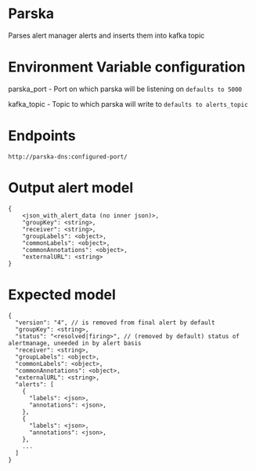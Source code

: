 # Parska
Parses alert manager alerts and inserts them into kafka topic
# Environment Variable configuration
parska_port - Port on which parska will be listening on ```defaults to 5000```

kafka_topic - Topic to which parska will write to ```defaults to alerts_topic```
# Endpoints
```
http://parska-dns:configured-port/
```
# Output alert model
```
{
    <json_with_alert_data (no inner json)>,
    "groupKey": <string>, 
    "receiver": <string>,
    "groupLabels": <object>,
    "commonLabels": <object>,
    "commonAnnotations": <object>,
    "externalURL": <string>
}
```
# Expected model
```
{
  "version": "4", // is removed from final alert by default
  "groupKey": <string>, 
  "status": "<resolved|firing>", // (removed by default) status of alertmanage, uneeded in by alert basis
  "receiver": <string>,
  "groupLabels": <object>,
  "commonLabels": <object>,
  "commonAnnotations": <object>,
  "externalURL": <string>,
  "alerts": [
    {
      "labels": <json>,
      "annotations": <json>,
    },
    {
      "labels": <json>,
      "annotations": <json>,
    },
    ... 
  ]
}
```